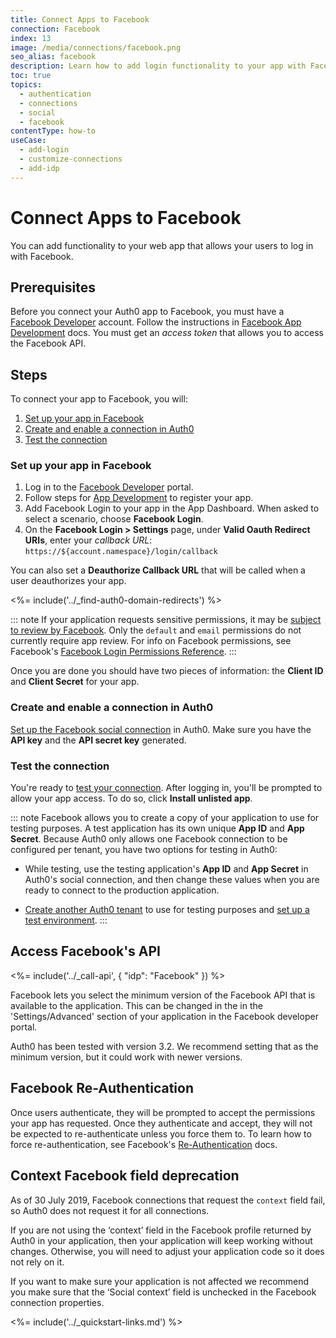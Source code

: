 ```yaml
---
title: Connect Apps to Facebook
connection: Facebook
index: 13
image: /media/connections/facebook.png
seo_alias: facebook
description: Learn how to add login functionality to your app with Facebook. You will need to generate keys, copy these into your Auth0 settings, and enable the connection.
toc: true
topics:
  - authentication
  - connections
  - social
  - facebook
contentType: how-to
useCase:
  - add-login
  - customize-connections
  - add-idp
---
```

# Connect Apps to Facebook

You can add functionality to your web app that allows your users to log in with Facebook. 

## Prerequisites

Before you connect your Auth0 app to Facebook, you must have a [Facebook Developer](https://developers.facebook.com/) account. Follow the instructions in [Facebook App Development](https://developers.facebook.com/docs/apps) docs. You must get an <dfn data-key="access-token">access token</dfn> that allows you to access the Facebook API.

## Steps

To connect your app to Facebook, you will:

1. [Set up your app in Facebook](#set-up-your-app-in-facebook)
2. [Create and enable a connection in Auth0](#create-and-enable-a-connection-in-auth0)
3. [Test the connection](#test-the-connection)

### Set up your app in Facebook

1. Log in to the [Facebook Developer](https://developers.facebook.com/) portal. 
2. Follow steps for [App Development](https://developers.facebook.com/docs/apps#register) to register your app. 
3. Add Facebook Login to your app in the App Dashboard. When asked to select a scenario, choose **Facebook Login**.
4. On the **Facebook Login > Settings** page, under **Valid Oauth Redirect URIs**, enter your <dfn data-key="callback">callback URL</dfn>:
  `https://${account.namespace}/login/callback`

  You can also set a **Deauthorize Callback URL** that will be called when a user deauthorizes your app.

<%= include('../_find-auth0-domain-redirects') %>

::: note
If your application requests sensitive permissions, it may be [subject to review by Facebook](https://developers.facebook.com/docs/apps/review/). Only the `default` and `email` permissions do not currently require app review. For info on Facebook permissions, see Facebook's [Facebook Login Permissions Reference](https://developers.facebook.com/docs/facebook-login/permissions/).
:::

Once you are done you should have two pieces of information: the **Client ID** and **Client Secret** for your app.

### Create and enable a connection in Auth0

[Set up the Facebook social connection](/dashboard/guides/connections/set-up-connections-social) in Auth0. Make sure you have the **API key** and the **API secret key** generated.

### Test the connection

You're ready to [test your connection](/dashboard/guides/connections/test-connections-social). After logging in, you'll be prompted to allow your app access. To do so, click **Install unlisted app**.

::: note
Facebook allows you to create a copy of your application to use for testing purposes. A test application has its own unique **App ID** and **App Secret**. Because Auth0 only allows one Facebook connection to be configured per tenant, you have two options for testing in Auth0:

* While testing, use the testing application's **App ID** and **App Secret** in Auth0's social connection, and then change these values when you are ready to connect to the production application.

* [Create another Auth0 tenant](/dashboard/guides/tenants/create-multiple-tenants) to use for testing purposes and [set up a test environment](/dev-lifecycle/setting-up-env#set-the-environment).
:::

## Access Facebook's API

<%= include('../_call-api', {
  "idp": "Facebook"
}) %>

Facebook lets you select the minimum version of the Facebook API that is available to the application. This can be changed in the in the 'Settings/Advanced' section of your application in the Facebook developer portal. 

Auth0 has been tested with version 3.2. We recommend setting that as the minimum version, but it could work with newer versions.

## Facebook Re-Authentication

Once users authenticate, they will be prompted to accept the permissions your app has requested. Once they authenticate and accept, they will not be expected to re-authenticate unless you force them to. To learn how to force re-authentication, see Facebook's [Re-Authentication](https://developers.facebook.com/docs/facebook-login/reauthentication) docs.

## Context Facebook field deprecation

As of 30 July 2019, Facebook connections that request the `context` field fail, so Auth0 does not request it for all connections.

If you are not using the ‘context’ field in the Facebook profile returned by Auth0 in your application, then your application will keep working without changes. Otherwise, you will need to adjust your application code so it does not rely on it.
 
If you want to make sure your application is not affected we recommend you make sure that the ‘Social context’ field is unchecked in the Facebook connection properties.

<%= include('../_quickstart-links.md') %>
